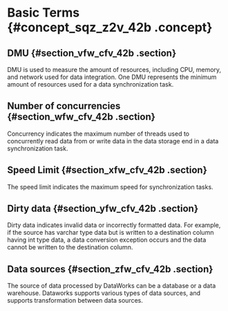 # Basic Terms {#concept_sqz_z2v_42b .concept}

## DMU {#section_vfw_cfv_42b .section}

DMU is used to measure the amount of resources, including CPU, memory, and network used for data integration. One DMU represents the minimum amount of resources used for a data synchronization task.

## Number of concurrencies {#section_wfw_cfv_42b .section}

Concurrency indicates the maximum number of threads used to concurrently read data from or write data in the data storage end in a data synchronization task.

## Speed Limit {#section_xfw_cfv_42b .section}

The speed limit indicates the maximum speed for synchronization tasks.

## Dirty data {#section_yfw_cfv_42b .section}

Dirty data indicates invalid data or incorrectly formatted data. For example, if the source has varchar type data but is written to a destination column having int type data, a data conversion exception occurs and the data cannot be written to the destination column.

## Data sources {#section_zfw_cfv_42b .section}

The source of data processed by DataWorks can be a database or a data warehouse. Dataworks supports various types of data sources, and supports transformation between data sources.

